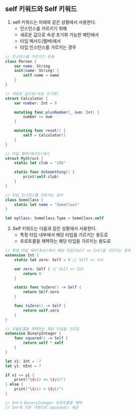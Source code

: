 ## self 키워드와 Self 키워드
1. self 키워드는 아래와 같은 상황에서 사용한다.
    - 인스턴스를 가르키기 위해
    - 새로운 값으로 속성 초기화 가능한 패턴에서
    - 타입 메서드(멤버)에서
    - 타입 인스턴스를 가르키는 경우
```swift
// 인스턴스를 가르키기 위해
class Person {
    var name: String
    init(name: String) {
        self.name = name
    }
}

// 새로운 값으로(속성 초기화)
struct Calculator {
    var number: Int = 0

    mutating func plusNumber(_ num: Int) {
        number += num
    }

    mutating func reset() {
        self = Calculator()
    }
}

// 타입 멤버(메서드)에서
struct MyStruct {
    static let club = "iOS"

    static func doSomething() {
        print(self.club)
    }
}

// 타입 인스턴스를 가르키는 경우
class SomeClass {
    static let name = "SomeClass"
}

let myClass: SomeClass.Type = SomeClass.self
```
2. Self 키워드는 다음과 같은 상황에서 사용한다.
    - 특정 타입 내부에서 해당 타입을 가르키는 용도로
    - 프로토콜을 채택하는 해당 타입을 가르키는 용도로
```swift
// 특정 타입 내부(Int)에서 해당 타입(Self => Int)을 가르키는 경우
extension Int {
    static let zero: Self = 0 // Self => Int

    var zero: Self { // Self => Int
        return 0
    }

    static func toZero() -> Self {
        return Self.zero
    }

    func toZero() -> Self {
        return self.zero
    }
}

// 프롤토콜을 채택하는 해당 타입을 가르킴
extension BinaryInteger {
    func squared() -> Self {
        return self * self
    }
}

let x1: Int = -7
let y1: UInt = 7

if x1 <= y1 {
    print("\(x1) <= \(y1)")
} else {
    print("\(x1) > \(y1)")
}

// Int가 BinaryInteger 프로토콜을 채택
// Int에 기본 구현으로 squared() 제공 
```
